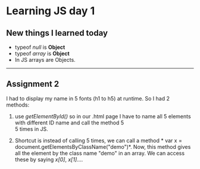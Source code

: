 # Learning JS day 1

## New things I learned today

* typeof *null* is **Object**
* typeof *array* is **Object**
* In JS arrays are Objects.

---

## Assignment 2 

I had to display my name in 5 fonts (h1 to h5) at runtime. So I had 2 methods:

1. use *getElementById()* so in our .html page I have to name all 5 elements with different ID name and call the method 5  
   5 times in JS.

2. Shortcut is instead of calling 5 times, we can call a method * var x = document.getElementsByClassName("demo")*.
   Now, this method gives all the element by the class name "demo" in an array.
   We can access these by saying *x[0]*, *x[1]*....
   


